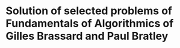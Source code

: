 <!--- FundamentalsOfAlgorithmics -->
# Solution of selected problems of Fundamentals of Algorithmics of Gilles Brassard and Paul Bratley

